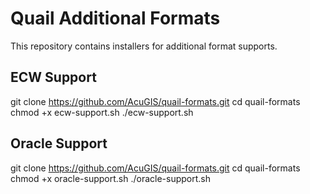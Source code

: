 # Quail Additional Formats

This repository contains installers for additional format supports.

## ECW Support

git clone https://github.com/AcuGIS/quail-formats.git
cd quail-formats
chmod +x ecw-support.sh
./ecw-support.sh


## Oracle Support

git clone https://github.com/AcuGIS/quail-formats.git
cd quail-formats
chmod +x oracle-support.sh
./oracle-support.sh
